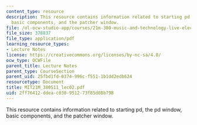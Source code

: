 ```yaml
---
content_type: resource
description: This resource contains information related to starting pd, the pd window,
  basic components, and the patcher window.
file: /ol-ocw-studio-app/courses/21m-380-music-and-technology-live-electronics-performance-practices-spring-2011/2ff76412ddeac030951273f85d08b798_MIT21M_380S11_lec02.pdf
file_size: 378837
file_type: application/pdf
learning_resource_types:
- Lecture Notes
license: https://creativecommons.org/licenses/by-nc-sa/4.0/
ocw_type: OCWFile
parent_title: Lecture Notes
parent_type: CourseSection
parent_uid: 25fbd1fd-0374-996c-f551-1b1dd2edb624
resourcetype: Document
title: MIT21M_380S11_lec02.pdf
uid: 2ff76412-ddea-c030-9512-73f85d08b798
---
```

This resource contains information related to starting pd, the pd window, basic components, and the patcher window.